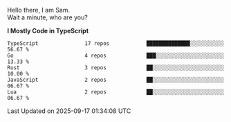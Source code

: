 Hello there, I am Sam.  
Wait a minute, who are you?
  
<!--START_SECTION:waka-->
**I Mostly Code in TypeScript** 

```text
TypeScript               17 repos            ██████████████░░░░░░░░░░░   56.67 % 
Go                       4 repos             ███░░░░░░░░░░░░░░░░░░░░░░   13.33 % 
Rust                     3 repos             ██░░░░░░░░░░░░░░░░░░░░░░░   10.00 % 
JavaScript               2 repos             ██░░░░░░░░░░░░░░░░░░░░░░░   06.67 % 
Lua                      2 repos             ██░░░░░░░░░░░░░░░░░░░░░░░   06.67 % 
```




 Last Updated on 2025-09-17 01:34:08 UTC
<!--END_SECTION:waka-->
